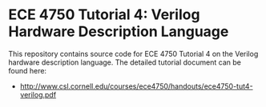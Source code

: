 
ECE 4750 Tutorial 4: Verilog Hardware Description Language
==========================================================================

This repository contains source code for ECE 4750 Tutorial 4 on the
Verilog hardware description language. The detailed tutorial document can
be found here:

 * http://www.csl.cornell.edu/courses/ece4750/handouts/ece4750-tut4-verilog.pdf

